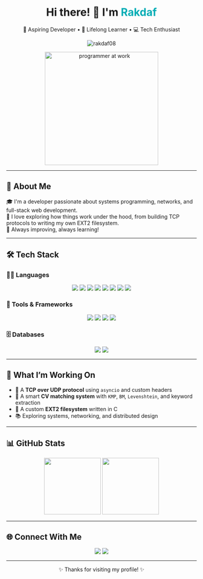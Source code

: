 <h1 align="center">Hi there! 👋 I'm <span style="color:#00ADB5">Rakdaf</span></h1>
<p align="center">
  🚀 Aspiring Developer • 🧠 Lifelong Learner • 💻 Tech Enthusiast
</p>

<p align="center">
  <img src="https://komarev.com/ghpvc/?username=rakdaf08&label=Profile%20views&color=0e75b6&style=flat" alt="rakdaf08" />
</p>

<p align="center">
  <img src="https://media.giphy.com/media/qgQUggAC3Pfv687qPC/giphy.gif" width="300" alt="programmer at work" />
</p>

---

## 🚀 About Me

🎓 I'm a developer passionate about systems programming, networks, and full-stack web development.  
🧪 I love exploring how things work under the hood, from building TCP protocols to writing my own EXT2 filesystem.  
🧠 Always improving, always learning!

---

## 🛠️ Tech Stack

### 👨‍💻 Languages
<p align="center">
  <img src="https://img.shields.io/badge/Python-3776AB?style=flat&logo=python&logoColor=white"/>
  <img src="https://img.shields.io/badge/Java-ED8B00?style=flat&logo=openjdk&logoColor=white"/>
  <img src="https://img.shields.io/badge/C-00599C?style=flat&logo=c&logoColor=white"/>
  <img src="https://img.shields.io/badge/C++-00599C?style=flat&logo=c%2B%2B&logoColor=white"/>
  <img src="https://img.shields.io/badge/C%23-239120?style=flat&logo=c-sharp&logoColor=white"/>
  <img src="https://img.shields.io/badge/Go-00ADD8?style=flat&logo=go&logoColor=white"/>
  <img src="https://img.shields.io/badge/JavaScript-F7DF1E?style=flat&logo=javascript&logoColor=black"/>
  <img src="https://img.shields.io/badge/TypeScript-3178C6?style=flat&logo=typescript&logoColor=white"/>
</p>

### 🧰 Tools & Frameworks
<p align="center">
  <img src="https://img.shields.io/badge/Next.js-000000?style=flat&logo=next.js&logoColor=white"/>
  <img src="https://img.shields.io/badge/Tailwind_CSS-38B2AC?style=flat&logo=tailwind-css&logoColor=white"/>
  <img src="https://img.shields.io/badge/Docker-2496ED?style=flat&logo=docker&logoColor=white"/>
  <img src="https://img.shields.io/badge/Linux-FCC624?style=flat&logo=linux&logoColor=black"/>
</p>

### 🗄️ Databases
<p align="center">
  <img src="https://img.shields.io/badge/MySQL-4479A1?style=flat&logo=mysql&logoColor=white"/>
  <img src="https://img.shields.io/badge/MariaDB-003545?style=flat&logo=mariadb&logoColor=white"/>
</p>

---

## 💼 What I’m Working On

- 🔧 A **TCP over UDP protocol** using `asyncio` and custom headers  
- 🧠 A smart **CV matching system** with `KMP`, `BM`, `Levenshtein`, and keyword extraction  
- 📁 A custom **EXT2 filesystem** written in C  
- 📚 Exploring systems, networking, and distributed design  

---

## 📊 GitHub Stats

<p align="center">
  <img src="https://github-readme-stats.vercel.app/api?username=rakdaf08&show_icons=true&theme=tokyonight" height="150"/>
  <img src="https://github-readme-stats.vercel.app/api/top-langs/?username=rakdaf08&layout=compact&theme=tokyonight" height="150"/>
</p>

---

## 🌐 Connect With Me

<p align="center">
  <a href="mailto:raka.daffa2005@gmail.com"><img src="https://img.shields.io/badge/Gmail-D14836?style=flat&logo=gmail&logoColor=white"/></a>
  <a href="https://www.linkedin.com/in/rakadaffa/"><img src="https://img.shields.io/badge/LinkedIn-0077B5?style=flat&logo=linkedin&logoColor=white"/></a>
</p>

---

<p align="center">✨ Thanks for visiting my profile! ✨</p>
